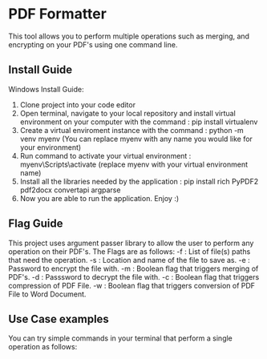 # PDF Formatter
This tool allows you to perform multiple operations such as merging, and encrypting on your PDF's using one command line.

## Install Guide

Windows Install Guide:
1) Clone project into your code editor
2) Open terminal, navigate to your local repository and install virtual environment on your computer with the command : pip install virtualenv
3) Create a virtual enviroment instance with the command :  python -m venv myenv (You can replace myenv with any name you would like for your environment)
4) Run command to activate your virtual environment : myenv\Scripts\activate (replace myenv with your virtual environment name)
5) Install all the libraries needed by the application : pip install rich PyPDF2 pdf2docx convertapi argparse
6) Now you are able to run the application. Enjoy :)


## Flag Guide
This project uses argument passer library to allow the user to perform any operation on their PDF's. The Flags are as follows:
  -f : List of file(s) paths that need the operation. 
  -s : Location and name of the file to save as.
  -e : Password to encrypt the file with.
  -m : Boolean flag that triggers merging of PDF's.
  -d : Passsword to decrypt the file with.
  -c : Boolean flag that triggers compression of PDF File.
  -w : Boolean flag that triggers conversion of PDF File to Word Document.

  ## Use Case examples
  You can try simple commands in your terminal that perform a single operation as follows: 

  

